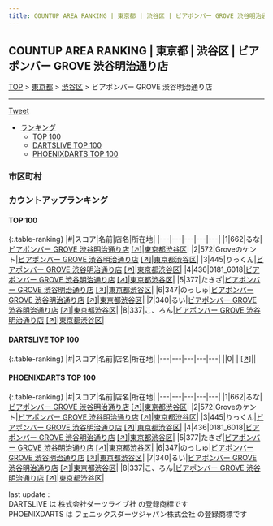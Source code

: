 ```yaml
---
title: COUNTUP AREA RANKING | 東京都 | 渋谷区 | ビアポンバー GROVE 渋谷明治通り店
---
```

## COUNTUP AREA RANKING | 東京都 | 渋谷区 | ビアポンバー GROVE 渋谷明治通り店

[TOP](/darts/rank/) > [東京都](/darts/rank/東京都/) > [渋谷区](/darts/rank/東京都/渋谷区/) > ビアポンバー GROVE 渋谷明治通り店

___

<a href="https://twitter.com/share?ref_src=twsrc%5Etfw" data-text="COUNTUP AREA RANKING | 東京都渋谷区ビアポンバー GROVE 渋谷明治通り店" class="twitter-share-button" data-hashtags="DARTSLIVE,PHOENIXDARTS,darts,ダーツ" data-show-count="false">Tweet</a>

* [ランキング](#カウントアップランキング)
    * [TOP 100](#top-100)
    * [DARTSLIVE TOP 100](#dartslive-top-100)
    * [PHOENIXDARTS TOP 100](#phoenixdarts-top-100)

### 市区町村

<ul>

</ul>

### カウントアップランキング

#### TOP 100



{:.table-ranking}
|#|スコア|名前|店名|所在地|
|---|---|---|---|---|
|1|662|<span class="rank-name-pd">るな</span>|<a href="/darts/rank/shops/95935.html">ビアポンバー GROVE 渋谷明治通り店</a> <a href="https://vs.phoenixdarts.com/jp/shop/shopDetailInfo/s_95935?s_seq=95935">[↗]</a>|<a href="/darts/rank/東京都/渋谷区">東京都渋谷区</a>|
|2|572|<span class="rank-name-pd">Groveのケント</span>|<a href="/darts/rank/shops/95935.html">ビアポンバー GROVE 渋谷明治通り店</a> <a href="https://vs.phoenixdarts.com/jp/shop/shopDetailInfo/s_95935?s_seq=95935">[↗]</a>|<a href="/darts/rank/東京都/渋谷区">東京都渋谷区</a>|
|3|445|<span class="rank-name-pd">りっくん</span>|<a href="/darts/rank/shops/95935.html">ビアポンバー GROVE 渋谷明治通り店</a> <a href="https://vs.phoenixdarts.com/jp/shop/shopDetailInfo/s_95935?s_seq=95935">[↗]</a>|<a href="/darts/rank/東京都/渋谷区">東京都渋谷区</a>|
|4|436|<span class="rank-name-pd">0181_6018</span>|<a href="/darts/rank/shops/95935.html">ビアポンバー GROVE 渋谷明治通り店</a> <a href="https://vs.phoenixdarts.com/jp/shop/shopDetailInfo/s_95935?s_seq=95935">[↗]</a>|<a href="/darts/rank/東京都/渋谷区">東京都渋谷区</a>|
|5|377|<span class="rank-name-pd">たきざ</span>|<a href="/darts/rank/shops/95935.html">ビアポンバー GROVE 渋谷明治通り店</a> <a href="https://vs.phoenixdarts.com/jp/shop/shopDetailInfo/s_95935?s_seq=95935">[↗]</a>|<a href="/darts/rank/東京都/渋谷区">東京都渋谷区</a>|
|6|347|<span class="rank-name-pd">のっしゅ</span>|<a href="/darts/rank/shops/95935.html">ビアポンバー GROVE 渋谷明治通り店</a> <a href="https://vs.phoenixdarts.com/jp/shop/shopDetailInfo/s_95935?s_seq=95935">[↗]</a>|<a href="/darts/rank/東京都/渋谷区">東京都渋谷区</a>|
|7|340|<span class="rank-name-pd">るい</span>|<a href="/darts/rank/shops/95935.html">ビアポンバー GROVE 渋谷明治通り店</a> <a href="https://vs.phoenixdarts.com/jp/shop/shopDetailInfo/s_95935?s_seq=95935">[↗]</a>|<a href="/darts/rank/東京都/渋谷区">東京都渋谷区</a>|
|8|337|<span class="rank-name-pd">こ、ろん</span>|<a href="/darts/rank/shops/95935.html">ビアポンバー GROVE 渋谷明治通り店</a> <a href="https://vs.phoenixdarts.com/jp/shop/shopDetailInfo/s_95935?s_seq=95935">[↗]</a>|<a href="/darts/rank/東京都/渋谷区">東京都渋谷区</a>|


#### DARTSLIVE TOP 100



{:.table-ranking}
|#|スコア|名前|店名|所在地|
|---|---|---|---|---|
||0|<span class="rank-name-dl"> </span>|<a href="/darts/rank/shops/.html"></a> <a href="">[↗]</a>|<a href="/darts/rank//"></a>|


#### PHOENIXDARTS TOP 100



{:.table-ranking}
|#|スコア|名前|店名|所在地|
|---|---|---|---|---|
|1|662|<span class="rank-name-pd">るな</span>|<a href="/darts/rank/shops/95935.html">ビアポンバー GROVE 渋谷明治通り店</a> <a href="https://vs.phoenixdarts.com/jp/shop/shopDetailInfo/s_95935?s_seq=95935">[↗]</a>|<a href="/darts/rank/東京都/渋谷区">東京都渋谷区</a>|
|2|572|<span class="rank-name-pd">Groveのケント</span>|<a href="/darts/rank/shops/95935.html">ビアポンバー GROVE 渋谷明治通り店</a> <a href="https://vs.phoenixdarts.com/jp/shop/shopDetailInfo/s_95935?s_seq=95935">[↗]</a>|<a href="/darts/rank/東京都/渋谷区">東京都渋谷区</a>|
|3|445|<span class="rank-name-pd">りっくん</span>|<a href="/darts/rank/shops/95935.html">ビアポンバー GROVE 渋谷明治通り店</a> <a href="https://vs.phoenixdarts.com/jp/shop/shopDetailInfo/s_95935?s_seq=95935">[↗]</a>|<a href="/darts/rank/東京都/渋谷区">東京都渋谷区</a>|
|4|436|<span class="rank-name-pd">0181_6018</span>|<a href="/darts/rank/shops/95935.html">ビアポンバー GROVE 渋谷明治通り店</a> <a href="https://vs.phoenixdarts.com/jp/shop/shopDetailInfo/s_95935?s_seq=95935">[↗]</a>|<a href="/darts/rank/東京都/渋谷区">東京都渋谷区</a>|
|5|377|<span class="rank-name-pd">たきざ</span>|<a href="/darts/rank/shops/95935.html">ビアポンバー GROVE 渋谷明治通り店</a> <a href="https://vs.phoenixdarts.com/jp/shop/shopDetailInfo/s_95935?s_seq=95935">[↗]</a>|<a href="/darts/rank/東京都/渋谷区">東京都渋谷区</a>|
|6|347|<span class="rank-name-pd">のっしゅ</span>|<a href="/darts/rank/shops/95935.html">ビアポンバー GROVE 渋谷明治通り店</a> <a href="https://vs.phoenixdarts.com/jp/shop/shopDetailInfo/s_95935?s_seq=95935">[↗]</a>|<a href="/darts/rank/東京都/渋谷区">東京都渋谷区</a>|
|7|340|<span class="rank-name-pd">るい</span>|<a href="/darts/rank/shops/95935.html">ビアポンバー GROVE 渋谷明治通り店</a> <a href="https://vs.phoenixdarts.com/jp/shop/shopDetailInfo/s_95935?s_seq=95935">[↗]</a>|<a href="/darts/rank/東京都/渋谷区">東京都渋谷区</a>|
|8|337|<span class="rank-name-pd">こ、ろん</span>|<a href="/darts/rank/shops/95935.html">ビアポンバー GROVE 渋谷明治通り店</a> <a href="https://vs.phoenixdarts.com/jp/shop/shopDetailInfo/s_95935?s_seq=95935">[↗]</a>|<a href="/darts/rank/東京都/渋谷区">東京都渋谷区</a>|


<div class="footer border-top border-gray-light mt-5 pt-3 text-right text-gray">
    last update : <span style="font-weight: italic" id="foot_last_modified"></span><br />
    DARTSLIVE は 株式会社ダーツライブ社 の登録商標です<br />
    PHOENIXDARTS は フェニックスダーツジャパン株式会社 の登録商標です<br />
</div>

<script src="https://cdnjs.cloudflare.com/ajax/libs/jquery.tablesorter/2.31.3/js/jquery.tablesorter.min.js" integrity="sha512-qzgd5cYSZcosqpzpn7zF2ZId8f/8CHmFKZ8j7mU4OUXTNRd5g+ZHBPsgKEwoqxCtdQvExE5LprwwPAgoicguNg==" crossorigin="anonymous" referrerpolicy="no-referrer"></script>
<link rel="stylesheet" href="https://cdnjs.cloudflare.com/ajax/libs/jquery.tablesorter/2.31.3/css/theme.default.min.css" integrity="sha512-wghhOJkjQX0Lh3NSWvNKeZ0ZpNn+SPVXX1Qyc9OCaogADktxrBiBdKGDoqVUOyhStvMBmJQ8ZdMHiR3wuEq8+w==" crossorigin="anonymous" referrerpolicy="no-referrer" />
<script>
$(function() {
    $(".table-ranking").tablesorter({sortList:[[0, 0]]});
    $("#foot_last_modified").text(formatDate(new Date(document.lastModified), 'yyyy-MM-dd HH:mm:ss'));
});
</script>

<script async src="https://platform.twitter.com/widgets.js" charset="utf-8"></script>